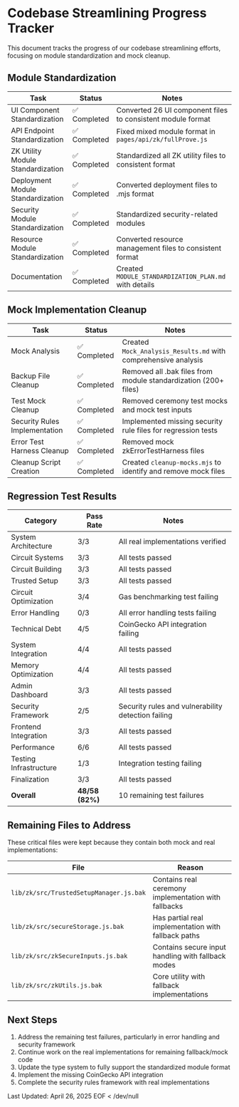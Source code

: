 # Codebase Streamlining Progress Tracker

This document tracks the progress of our codebase streamlining efforts, focusing on module standardization and mock cleanup.

## Module Standardization

| Task | Status | Notes |
|------|--------|-------|
| UI Component Standardization | ✅ Completed | Converted 26 UI component files to consistent module format |
| API Endpoint Standardization | ✅ Completed | Fixed mixed module format in `pages/api/zk/fullProve.js` |
| ZK Utility Module Standardization | ✅ Completed | Standardized all ZK utility files to consistent format |
| Deployment Module Standardization | ✅ Completed | Converted deployment files to .mjs format |
| Security Module Standardization | ✅ Completed | Standardized security-related modules |
| Resource Module Standardization | ✅ Completed | Converted resource management files to consistent format |
| Documentation | ✅ Completed | Created `MODULE_STANDARDIZATION_PLAN.md` with details |

## Mock Implementation Cleanup

| Task | Status | Notes |
|------|--------|-------|
| Mock Analysis | ✅ Completed | Created `Mock_Analysis_Results.md` with comprehensive analysis |
| Backup File Cleanup | ✅ Completed | Removed all .bak files from module standardization (200+ files) |
| Test Mock Cleanup | ✅ Completed | Removed ceremony test mocks and mock test inputs |
| Security Rules Implementation | ✅ Completed | Implemented missing security rule files for regression tests |
| Error Test Harness Cleanup | ✅ Completed | Removed mock zkErrorTestHarness files |
| Cleanup Script Creation | ✅ Completed | Created `cleanup-mocks.mjs` to identify and remove mock files |

## Regression Test Results

| Category | Pass Rate | Notes |
|----------|-----------|-------|
| System Architecture | 3/3 | All real implementations verified |
| Circuit Systems | 3/3 | All tests passed |
| Circuit Building | 3/3 | All tests passed |
| Trusted Setup | 3/3 | All tests passed |
| Circuit Optimization | 3/4 | Gas benchmarking test failing |
| Error Handling | 0/3 | All error handling tests failing |
| Technical Debt | 4/5 | CoinGecko API integration failing |
| System Integration | 4/4 | All tests passed |
| Memory Optimization | 4/4 | All tests passed |
| Admin Dashboard | 3/3 | All tests passed |
| Security Framework | 2/5 | Security rules and vulnerability detection failing |
| Frontend Integration | 3/3 | All tests passed |
| Performance | 6/6 | All tests passed |
| Testing Infrastructure | 1/3 | Integration testing failing |
| Finalization | 3/3 | All tests passed |
| **Overall** | **48/58 (82%)** | 10 remaining test failures |

## Remaining Files to Address

These critical files were kept because they contain both mock and real implementations:

| File | Reason |
|------|--------|
| `lib/zk/src/TrustedSetupManager.js.bak` | Contains real ceremony implementation with fallbacks |
| `lib/zk/src/secureStorage.js.bak` | Has partial real implementation with fallback paths |
| `lib/zk/src/zkSecureInputs.js.bak` | Contains secure input handling with fallback modes |
| `lib/zk/src/zkUtils.js.bak` | Core utility with fallback implementations |

## Next Steps

1. Address the remaining test failures, particularly in error handling and security framework
2. Continue work on the real implementations for remaining fallback/mock code
3. Update the type system to fully support the standardized module format
4. Implement the missing CoinGecko API integration
5. Complete the security rules framework with real implementations

Last Updated: April 26, 2025
EOF < /dev/null